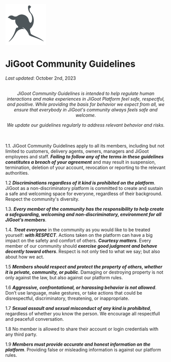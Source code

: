 <img src="https://github.com/Dlvnkenye/terms/blob/main/logo520.png" width="128" height="128">

# JiGoot Community Guidelines
*Last updated*: October 2nd, 2023
</br>
</br>
*<p align="center">JiGoot Community Guidelines is intended to help regulate human interactions and make experiences in JiGoot Platform feel safe, respectful, and positive. While providing the basis for behavior we expect from all,  we ensure that everybody in JiGoot's community always feels safe and welcome.</p>*
*<p align="center"> We update our guidelines regularly to address relevant behavior and risks.</p>*
</br>
</br>
1.1. JiGoot Community Guidelines apply to all its members, including but not limited to customers, delivery agents, owners, managers and JiGoot employees and staff. ***Failing to follow any of the terms in these guidelines constitutes a breach of your agreement*** and may result in suspension, termination, deletion of your account, revocation or reporting to the relevant authorities.

1.2 ***Discriminations regardless of it kind is prohibited on the platform***. JiGoot as a non-discriminatory platform is committed to create and sustain a safe and welcoming space for everyone, regardless of their background. Respect the community's diversity.

1.3. ***Every member of the community has the responsibility to help create a safeguarding, welcoming and non-discriminatory,  environment for all JiGoot’s members***.

1.4. ***Treat everyone*** in the community as you would like to be treated yourself: ***with RESPECT***. Actions taken on the platform can have a big impact on the safety and comfort of others. ***Courtesy matters***. Every member of our community should ***exercise good judgment and behave decently toward others***. Respect is not only tied to what we say; but also about how we act.

1.5 ***Members should respect and protect the property of others, whether it is private, community, or public***. Damaging or destroying property is not only against the law, but also against our platform rules.

1.6  ***Aggressive, confrontational, or harassing behavior is not allowed***. Don’t use language, make gestures, or take actions that could be disrespectful, discriminatory, threatening, or
inappropriate.

1.7 ***Sexual assault and sexual misconduct of any kind is prohibited***, regardless of whether you know the person. We encourage all respectfull and peacefull conversation. 

1.8 No member is allowed to share their account or login credentials with any third party.

1.9 ***Members must provide accurate and honest information on the platform***. Providing false or misleading information is against our platform rules. 

